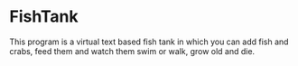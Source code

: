 # FishTank
This program is a virtual text based fish tank in which you can add fish and crabs, feed them and watch them swim or walk, grow old and die.
